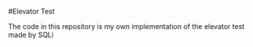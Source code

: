 #Elevator Test

The code in this repository is my own implementation of the elevator test made by SQLi